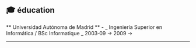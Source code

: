 ## 🎓 éducation

** Universidad Autónoma de Madrid ** - _ Ingeniería Superior en Informática / BSc Informatique _
2003‑09 → 2009 →

---
